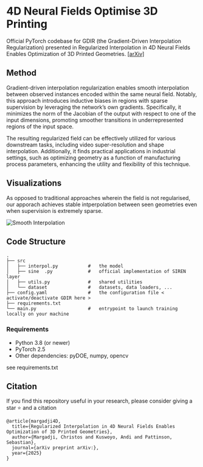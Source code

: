# 4D Neural Fields Optimise 3D Printing

Official PyTorch codebase for GDIR (the Gradient-Driven Interpolation Regularization) presented in Regularized Interpolation in 4D Neural Fields Enables Optimization of 3D Printed Geometries. 
[\[arXiv\]]()

## Method

Gradient-driven interpolation regularization enables smooth interpolation between observed instances encoded within the same neural field. Notably, this approach introduces inductive biases in regions with sparse supervision by leveraging the network’s own gradients. Specifically, it minimizes the norm of the Jacobian of the output with respect to one of the input dimensions, promoting smoother transitions in underrepresented regions of the input space.

The resulting regularized field can be effectively utilized for various downstream tasks, including video super-resolution and shape interpolation. Additionally, it finds practical applications in industrial settings, such as optimizing geometry as a function of manufacturing process parameters, enhancing the utility and flexibility of this technique.

## Visualizations

As opposed to traditional approaches wherein the field is not regularised, our apporach achieves stable intperpolation between seen geometries even when supervision is extremely sparse.

![Smooth Interpolation](teasers/animated.gif)

## Code Structure

```
.
├── src                       
│   ├── interpol.py           #   the model
│   ├── sine  .py             #   official implementation of SIREN layer
│   ├── utils.py              #   shared utilities
│   └── dataset               #   datasets, data loaders, ...
├── config.yaml               #   the configuration file < activate/deactivate GDIR here >
├── requirements.txt          
└── main.py                   #   entrypoint to launch training locally on your machine

```

### Requirements
* Python 3.8 (or newer)
* PyTorch 2.5
* Other dependencies: pyDOE, numpy, opencv

see requirements.txt

## Citation
If you find this repository useful in your research, please consider giving a star :star: and a citation
```
@article{margadji4D,
  title={Regularized Interpolation in 4D Neural Fields Enables Optimization of 3D Printed Geometries},
  author={Margadji, Christos and Kuswoyo, Andi and Pattinson, Sebastian},
  journal={arXiv preprint arXiv:},
  year={2025}
}
